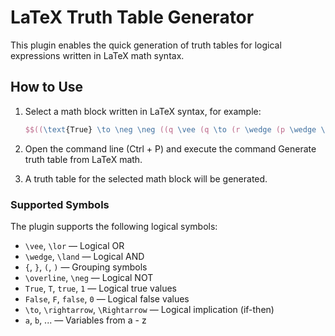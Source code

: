 # LaTeX Truth Table Generator

This plugin enables the quick generation of truth tables for logical expressions written in LaTeX math syntax.

## How to Use

1. Select a math block written in LaTeX syntax, for example:
   ```latex
   $$((\text{True} \to \neg \neg ((q \vee (q \to (r \wedge (p \wedge \neg p)))) \to \neg \neg ((\neg \text{False}) \rightarrow p)))\vee (p \wedge (\text{True} \to q)))$$
   ```

2. Open the command line (Ctrl + P) and execute the command Generate truth table from LaTeX math.
3. A truth table for the selected math block will be generated.

### Supported Symbols
The plugin supports the following logical symbols:
 - `\vee`, `\lor` — Logical OR
 - `\wedge`, `\land` — Logical AND
 - `{`, `}`, `(`, `)` — Grouping symbols
 - `\overline`, `\neg` — Logical NOT
 - `True`, `T`, `true`, `1` — Logical true values
 - `False`, `F`, `false`, `0` — Logical false values
 - `\to`, `\rightarrow`, `\Rightarrow` — Logical implication (if-then)
 - `a`, `b`, ... — Variables from a - z